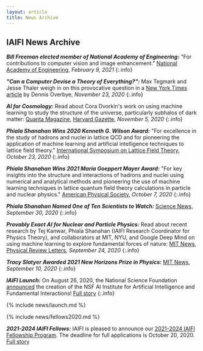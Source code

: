 ```yaml
---
layout: article
title: News Archive
---
```



## IAIFI News Archive


***Bill Freeman elected member of National Academy of Engineering:***  "For contributions to computer vision and image enhancement."  [National Academy of Engineering](https://www.nae.edu/248499/National-Academy-of-Engineering-Elects-106-Members-and-23-International-Members), *February 9, 2021*
{:.info}

***"Can a Computer Devise a Theory of Everything?":***   Max Tegmark and Jesse Thaler weigh in on this provocative question in a [New York Times article](https://www.nytimes.com/2020/11/23/science/artificial-intelligence-ai-physics-theory.html) by Dennis Overbye, *November 23, 2020*
{:.info}

***AI for Cosmology:***  Read about Cora Dvorkin's work on using machine learning to study the structure of the universe, particularly subhalos of dark matter:  [Quanta Magazine](https://www.quantamagazine.org/harvard-cosmologist-cora-dvorkin-dreams-in-dark-matter-20201105/), [Harvard Gazette](https://news.harvard.edu/gazette/story/2020/11/harvard-physicist-works-to-understand-dark-matter/), *November 5, 2020*
{:.info}

***Phiala Shanahan Wins 2020 Kenneth G. Wilson Award:*** "For excellence in the study of hadrons and nuclei in lattice QCD and for pioneering the application of machine learning and artificial intelligence techniques to lattice field theory."  [International Symposium on Lattice Field Theory](https://kwla.llnl.gov/), *October 23, 2020*
{:.info}

***Phiala Shanahan Wins 2021 Maria Goeppert Mayer Award:***  "For key insights into the structure and interactions of hadrons and nuclei using numerical and analytical methods and pioneering the use of machine learning techniques in lattice quantum field theory calculations in particle and nuclear physics."  [American Physical Society](https://www.aps.org/programs/honors/prizes/prizerecipient.cfm?last_nm=Shanahan&first_nm=Phiala&year=2021), *October 7, 2020*
{:.info}

***Phiala Shanahan Named One of Ten Scientists to Watch:***  [Science News](https://www.sciencenews.org/article/sn-10-scientists-to-watch-2020), *September 30, 2020*
{:.info}

***Provably Exact AI for Nuclear and Particle Physics:***  Read about recent research by Tej Kanwar, Phiala Shanahan (IAIFI Research Coordinator for Physics Theory), and collaborators at MIT, NYU, and Google Deep Mind on using machine learning to explore fundamental forces of nature:  [MIT News](https://news.mit.edu/2020/provably-exact-artificial-intelligence-nuclear-particle-physics-0924), [Physical Review Letters](https://journals.aps.org/prl/abstract/10.1103/PhysRevLett.125.121601), *September 24, 2020*
{:.info}

***Tracy Slatyer Awarded 2021 New Horizons Prize in Physics:***  [MIT News](https://news.mit.edu/2020/2021-new-horizons-new-frontiers-0910), *September 10, 2020*
{:.info}

***IAIFI Launch:*** On August 26, 2020, the National Science Foundation [announced](https://www.nsf.gov/news/special_reports/announcements/082620.jsp) the creation of the NSF AI Institute for Artificial Intelligence and Fundamental Interactions! [Full story](iaifi-news.html#iaifi-launch)
{:.info}

{% include news/launch.md %}

{% include news/fellows2020.md %}

<!--
***IAIFI Project Manager:***  We are looking to hire a [Project Manager](https://careers.peopleclick.com/careerscp/client_mit/external/jobDetails/jobDetail.html?jobPostId=19918&localeCode=en-us) to help coordinate and plan the IAIFI activities.  (Best wishes to our outgoing Project Manager, Melody Abedinejad, in the next phase of her career!)

***Opening for IAIFI Project Manager:***  We are looking to hire a [Project Manager](https://careers.peopleclick.com/careerscp/client_mit/external/jobDetails/jobDetail.html?jobPostId=19410&localeCode=en-us) to help coordinate and plan the IAIFI activities.
-->

***2021-2024 IAIFI Fellows:*** IAIFI is pleased to announce our [2021-2024 IAIFI Fellowship Program](https://academicjobsonline.org/ajo/jobs/16695). The deadline for full applications is October 20, 2020. [Full story](iaifi-news.html#2021-2024-iaifi-fellows)

